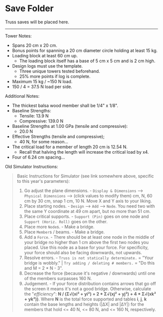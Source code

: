 # Save Folder
Truss saves will be placed here.

___

Tower Notes:
- Spans 20 cm x 20 cm.
- Bonus points for spanning a 20 cm diameter circle holding at least 15 kg.
- Loading block at least 60 cm up.
    - The loading block itself has a base of 5 cm x 5 cm and is 2 cm high.
- Design logs must use the template.
    - Three unique towers tested beforehand.
    - 25% more points if log is complete.
- Maximum 15 kg / ~150 N load.
- 150 / 4 = 37.5 N load per side.

Additional Notes:
- The thickest balsa wood member shall be 1/4" x 1/8".
- Baseline Strengths:
    - Tensile: 13.9 N
    - Compressive: 139.0 N
- Baseline Strengths at 1.00 GPa (tensile and compressive):
    - 20.0 N
- Effective Strengths (tensile and compressive);
    - 40 N, for some reason...
- The critical load for a member of length 20 cm is 12.54 N.
    - Recall that halving the length will increase the critical load by x4.
- Four of 6.24 cm spacing...

Old Simulator Instructions:
> Basic Instructions for Simulator (see link somewhere above, specific to this year's parameters):
> 1. Go adjust the plane dimensions. - `Display & Dimensions` --> `Physical Dimensions` --> (click values to modify them) cm, N, 60 cm by 30 cm, snap 1 cm, 10 N. Move X and Y axis to your liking.
> 2. Place starting nodes. - `Design` --> `Add` --> `Node`. You need two with the same Y coordinate at 49 cm apart, but no more than 51 cm.
> 3. Place critical supports. - `Support (Pin)` goes on one node and `Support (Horiz. Roll)` goes on the other.
> 4. Place more `Node`s. - Make a bridge.
> 5. Place `Member`s / beams. - Make a bridge.
> 6. Add a `Force`. - There should be at least one node in the middle of your bridge no higher than 1 cm above the first two nodes you placed. Use this node as a base for your force. For specificity, your force should also be facing downwards, not upwards.
> 7. Resolve errors. - `Truss is not statically determinate.` = "Your bridge is wobbly." | `Try adding / deleting # members.` = "Do this and M = 2 * N - 3".
> 8. Decrease the force (because it's negative / downwards) until one of the members surpasses 160 N.
> 9. Judgement. - If your force distribution contains arrows that go off the screen it means it's not a good bridge. Otherwise, calculate the "*efficiency*": **N / (Σ√(xi² + yi²) + 2 * Σ√(xj² + yj²) + 4 * Σ√(xk² + yk²))**. Where **N** is the total force supported and tables **i**, **j**, **k** contain the base lengths and heights (|ΔX| and |ΔY|) for the members that hold <= 40 N, <= 80 N, and <= 160 N, respectively.
